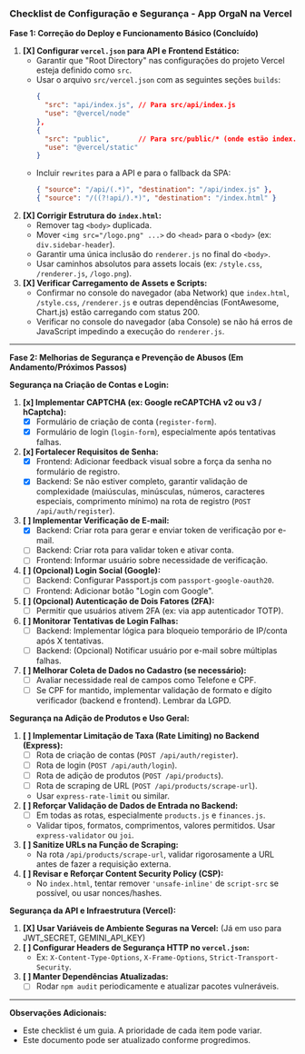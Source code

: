 ### Checklist de Configuração e Segurança - App OrgaN na Vercel

**Fase 1: Correção do Deploy e Funcionamento Básico (Concluído)**

1.  **[X] Configurar `vercel.json` para API e Frontend Estático:**
    * Garantir que "Root Directory" nas configurações do projeto Vercel esteja definido como `src`.
    * Usar o arquivo `src/vercel.json` com as seguintes seções `builds`:
        ```json
        {
          "src": "api/index.js", // Para src/api/index.js
          "use": "@vercel/node"
        },
        {
          "src": "public",       // Para src/public/* (onde estão index.html, style.css, etc.)
          "use": "@vercel/static"
        }
        ```
    * Incluir `rewrites` para a API e para o fallback da SPA:
        ```json
        { "source": "/api/(.*)", "destination": "/api/index.js" },
        { "source": "/((?!api/).*)", "destination": "/index.html" }
        ```
2.  **[X] Corrigir Estrutura do `index.html`:**
    * Remover tag `<body>` duplicada.
    * Mover `<img src="/logo.png" ...>` do `<head>` para o `<body>` (ex: `div.sidebar-header`).
    * Garantir uma única inclusão do `renderer.js` no final do `<body>`.
    * Usar caminhos absolutos para assets locais (ex: `/style.css`, `/renderer.js`, `/logo.png`).
3.  **[X] Verificar Carregamento de Assets e Scripts:**
    * Confirmar no console do navegador (aba Network) que `index.html`, `/style.css`, `/renderer.js` e outras dependências (FontAwesome, Chart.js) estão carregando com status 200.
    * Verificar no console do navegador (aba Console) se não há erros de JavaScript impedindo a execução do `renderer.js`.

---

**Fase 2: Melhorias de Segurança e Prevenção de Abusos (Em Andamento/Próximos Passos)**

**Segurança na Criação de Contas e Login:**

1.  **[x] Implementar CAPTCHA (ex: Google reCAPTCHA v2 ou v3 / hCaptcha):**
    * [x] Formulário de criação de conta (`register-form`).
    * [x] Formulário de login (`login-form`), especialmente após tentativas falhas.
2.  **[x] Fortalecer Requisitos de Senha:**
    * [x] Frontend: Adicionar feedback visual sobre a força da senha no formulário de registro.
    * [x] Backend: Se não estiver completo, garantir validação de complexidade (maiúsculas, minúsculas, números, caracteres especiais, comprimento mínimo) na rota de registro (`POST /api/auth/register`).
3.  **[ ] Implementar Verificação de E-mail:**
    * [x] Backend: Criar rota para gerar e enviar token de verificação por e-mail.
    * [ ] Backend: Criar rota para validar token e ativar conta.
    * [ ] Frontend: Informar usuário sobre necessidade de verificação.
4.  **[ ] (Opcional) Login Social (Google):**
    * [ ] Backend: Configurar Passport.js com `passport-google-oauth20`.
    * [ ] Frontend: Adicionar botão "Login com Google".
5.  **[ ] (Opcional) Autenticação de Dois Fatores (2FA):**
    * [ ] Permitir que usuários ativem 2FA (ex: via app autenticador TOTP).
6.  **[ ] Monitorar Tentativas de Login Falhas:**
    * [ ] Backend: Implementar lógica para bloqueio temporário de IP/conta após X tentativas.
    * [ ] Backend: (Opcional) Notificar usuário por e-mail sobre múltiplas falhas.
7.  **[ ] Melhorar Coleta de Dados no Cadastro (se necessário):**
    * [ ] Avaliar necessidade real de campos como Telefone e CPF.
    * [ ] Se CPF for mantido, implementar validação de formato e dígito verificador (backend e frontend). Lembrar da LGPD.

**Segurança na Adição de Produtos e Uso Geral:**

1.  **[ ] Implementar Limitação de Taxa (Rate Limiting) no Backend (Express):**
    * [ ] Rota de criação de contas (`POST /api/auth/register`).
    * [ ] Rota de login (`POST /api/auth/login`).
    * [ ] Rota de adição de produtos (`POST /api/products`).
    * [ ] Rota de scraping de URL (`POST /api/products/scrape-url`).
    * Usar `express-rate-limit` ou similar.
2.  **[ ] Reforçar Validação de Dados de Entrada no Backend:**
    * [ ] Em todas as rotas, especialmente `products.js` e `finances.js`.
    * Validar tipos, formatos, comprimentos, valores permitidos. Usar `express-validator` ou `joi`.
3.  **[ ] Sanitize URLs na Função de Scraping:**
    * Na rota `/api/products/scrape-url`, validar rigorosamente a URL antes de fazer a requisição externa.
4.  **[ ] Revisar e Reforçar Content Security Policy (CSP):**
    * No `index.html`, tentar remover `'unsafe-inline'` de `script-src` se possível, ou usar nonces/hashes.

**Segurança da API e Infraestrutura (Vercel):**

1.  **[X] Usar Variáveis de Ambiente Seguras na Vercel:** (Já em uso para JWT_SECRET, GEMINI_API_KEY)
2.  **[ ] Configurar Headers de Segurança HTTP no `vercel.json`:**
    * Ex: `X-Content-Type-Options`, `X-Frame-Options`, `Strict-Transport-Security`.
3.  **[ ] Manter Dependências Atualizadas:**
    * [ ] Rodar `npm audit` periodicamente e atualizar pacotes vulneráveis.

---
**Observações Adicionais:**

* Este checklist é um guia. A prioridade de cada item pode variar.
* Este documento pode ser atualizado conforme progredimos.